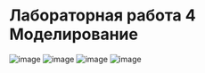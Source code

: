 # Лабораторная работа 4 Моделирование
![image](https://user-images.githubusercontent.com/71080554/157378059-9281ae2c-f556-4236-a3f6-be00f5e310fd.png)
![image](https://user-images.githubusercontent.com/71080554/157378097-bc16b9b2-48fc-4e52-9829-36e0440e181e.png)
![image](https://user-images.githubusercontent.com/71080554/157378135-3758e7c8-1dde-4462-8643-41b43beab760.png)
![image](https://user-images.githubusercontent.com/71080554/157378165-3d73c738-a8c6-4392-a89f-1875360d1667.png)
